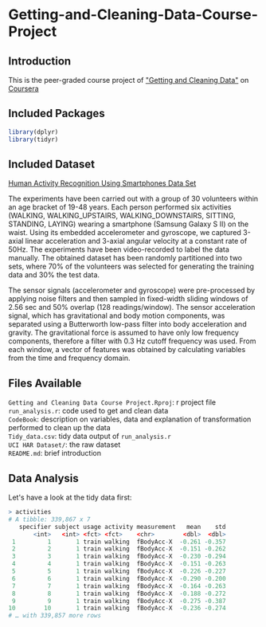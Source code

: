 Getting-and-Cleaning-Data-Course-Project
================

## Introduction

This is the peer-graded course project of ["Getting and Cleaning Data"](https://www.coursera.org/learn/data-cleaning?specialization=data-science-foundations-r) on [Coursera](https://www.coursera.org/)

## Included Packages


``` r
library(dplyr)
library(tidyr)
```

## Included Dataset

[Human Activity Recognition Using Smartphones Data Set](http://archive.ics.uci.edu/ml/datasets/Human+Activity+Recognition+Using+Smartphones)

The experiments have been carried out with a group of 30 volunteers within an age bracket of 19-48 years. Each person performed six activities (WALKING, WALKING_UPSTAIRS, WALKING_DOWNSTAIRS, SITTING, STANDING, LAYING) wearing a smartphone (Samsung Galaxy S II) on the waist. Using its embedded accelerometer and gyroscope, we captured 3-axial linear acceleration and 3-axial angular velocity at a constant rate of 50Hz. The experiments have been video-recorded to label the data manually. The obtained dataset has been randomly partitioned into two sets, where 70% of the volunteers was selected for generating the training data and 30% the test data.

The sensor signals (accelerometer and gyroscope) were pre-processed by applying noise filters and then sampled in fixed-width sliding windows of 2.56 sec and 50% overlap (128 readings/window). The sensor acceleration signal, which has gravitational and body motion components, was separated using a Butterworth low-pass filter into body acceleration and gravity. The gravitational force is assumed to have only low frequency components, therefore a filter with 0.3 Hz cutoff frequency was used. From each window, a vector of features was obtained by calculating variables from the time and frequency domain.

## Files Available
`Getting and Cleaning Data Course Project.Rproj`: r project file
`run_analysis.r`: code used to get and clean data  
`CodeBook`: description on variables, data and explanation of transformation performed to clean up the data  
`Tidy_data.csv`: tidy data output of `run_analysis.r`  
`UCI HAR Dataset/`: the raw dataset  
`README.md`: brief introduction

## Data Analysis
Let's have a look at the tidy data first:
``` r
> activities
# A tibble: 339,867 x 7
   specifier subject usage activity measurement   mean    std
       <int>   <int> <fct> <fct>    <chr>        <dbl>  <dbl>
 1         1       1 train walking  fBodyAcc-X  -0.261 -0.357
 2         2       1 train walking  fBodyAcc-X  -0.151 -0.262
 3         3       1 train walking  fBodyAcc-X  -0.230 -0.294
 4         4       1 train walking  fBodyAcc-X  -0.151 -0.263
 5         5       1 train walking  fBodyAcc-X  -0.226 -0.227
 6         6       1 train walking  fBodyAcc-X  -0.290 -0.200
 7         7       1 train walking  fBodyAcc-X  -0.164 -0.263
 8         8       1 train walking  fBodyAcc-X  -0.188 -0.272
 9         9       1 train walking  fBodyAcc-X  -0.275 -0.387
10        10       1 train walking  fBodyAcc-X  -0.236 -0.274
# … with 339,857 more rows
```


